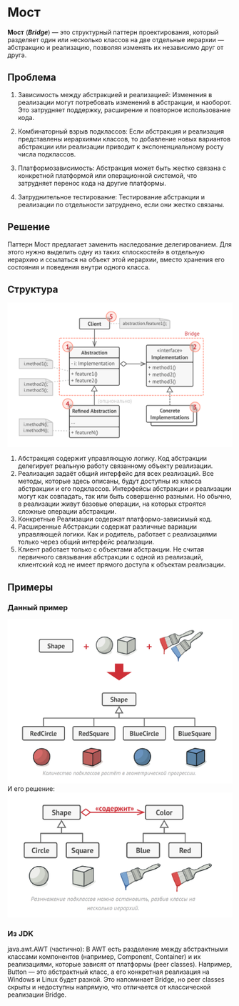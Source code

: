 # Мост
**Мост** (***Bridge***) — это структурный паттерн проектирования, который
разделяет один или несколько классов на две отдельные
иерархии — абстракцию и реализацию, позволяя изменять
их независимо друг от друга.

## Проблема
1) Зависимость между абстракцией и реализацией: Изменения в реализации могут потребовать изменений в абстракции, и наоборот.
Это затрудняет поддержку, расширение и повторное использование кода.

2) Комбинаторный взрыв подклассов: Если абстракция и реализация представлены иерархиями классов, то добавление новых 
вариантов абстракции или реализации приводит к экспоненциальному росту числа подклассов.

3) Платформозависимость: Абстракция может быть жестко связана с конкретной платформой или операционной системой, что 
затрудняет перенос кода на другие платформы.

4) Затруднительное тестирование: Тестирование абстракции и реализации по отдельности затруднено, если они жестко связаны.

## Решение
Паттерн Мост предлагает заменить наследование
делегированием. Для этого нужно выделить одну из таких
«плоскостей» в отдельную иерархию и ссылаться на объект
этой иерархии, вместо хранения его состояния и поведения
внутри одного класса.

## Структура
![Структура](Structure.png)

1. Абстракция содержит управляющую логику. Код абстракции
   делегирует реальную работу связанному объекту
   реализации.
2. Реализация задаёт общий интерфейс для всех реализаций.
   Все методы, которые здесь описаны, будут доступны из
   класса абстракции и его подклассов.
   Интерфейсы абстракции и реализации могут как совпадать,
   так или быть совершенно разными. Но обычно, в
   реализации живут базовые операции, на которых строятся
   сложные операции абстракции.
3. Конкретные Реализации содержат платформо-зависимый
   код.
4. Расширенные Абстракции содержат различные вариации
   управляющей логики. Как и родитель, работает с
   реализациями только через общий интерфейс реализации.
5. Клиент работает только с объектами абстракции. Не считая
   первичного связывания абстракции с одной из реализаций,
   клиентский код не имеет прямого доступа к объектам
   реализации.

## Примеры
### Данный пример
![Пример1](Example1.png)
И его решение:
![Пример2](Example2.png)

### Из JDK
java.awt.AWT (частично): В AWT есть разделение между абстрактными классами компонентов (например, Component, Container) 
и их реализациями, которые зависят от платформы (peer classes). Например, Button — это абстрактный класс, а его 
конкретная реализация на Windows и Linux будет разной. Это напоминает Bridge, но peer classes скрыты и недоступны 
напрямую, что отличается от классической реализации Bridge.
